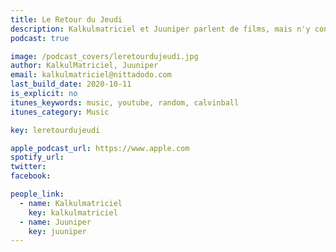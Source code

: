 ```yaml
---
title: Le Retour du Jeudi
description: Kalkulmatriciel et Juuniper parlent de films, mais n'y connaissent rien.
podcast: true

image: /podcast_covers/leretourdujeudi.jpg
author: KalkulMatriciel, Juuniper
email: kalkulmatriciel@nittadodo.com
last_build_date: 2020-10-11
is_explicit: no
itunes_keywords: music, youtube, random, calvinball
itunes_category: Music

key: leretourdujeudi

apple_podcast_url: https://www.apple.com
spotify_url: 
twitter:
facebook:

people_link: 
  - name: Kalkulmatriciel
    key: kalkulmatriciel
  - name: Juuniper
    key: juuniper
---
```


<Podcast/>